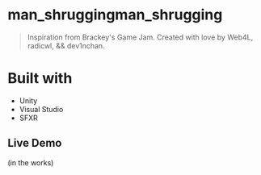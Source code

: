 
# man_shruggingman_shrugging

> Inspiration from Brackey's Game Jam.
> Created with love by Web4L, radicwl, && dev1nchan.

# Built with

- Unity
- Visual Studio
- SFXR

## Live Demo

(in the works)
